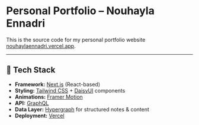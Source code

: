 #  Personal Portfolio – Nouhayla Ennadri

This is the source code for my personal portfolio website [nouhaylaennadri.vercel.app](https://nouhaylaennadri.vercel.app).  

---

## 🚀 Tech Stack

- **Framework:** [Next.js](https://nextjs.org/) (React-based)
- **Styling:** [Tailwind CSS](https://tailwindcss.com/) + [DaisyUI](https://daisyui.com/) components  
- **Animations:** [Framer Motion](https://www.framer.com/motion/)
- **API:** [GraphQL](https://graphql.org/)  
- **Data Layer:** [Hypergraph](https://hypergraph.xyz/) for structured notes & content  
- **Deployment:** [Vercel](https://vercel.com/)

